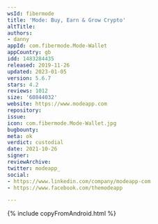 ```yaml
---
wsId: fibermode
title: 'Mode: Buy, Earn & Grow Crypto'
altTitle: 
authors:
- danny
appId: com.fibermode.Mode-Wallet
appCountry: gb
idd: 1483284435
released: 2019-11-26
updated: 2023-01-05
version: 5.6.7
stars: 4.2
reviews: 1012
size: '60844032'
website: https://www.modeapp.com
repository: 
issue: 
icon: com.fibermode.Mode-Wallet.jpg
bugbounty: 
meta: ok
verdict: custodial
date: 2021-10-26
signer: 
reviewArchive: 
twitter: modeapp_
social:
- https://www.linkedin.com/company/modeapp-com
- https://www.facebook.com/themodeapp

---
```


{% include copyFromAndroid.html %}
